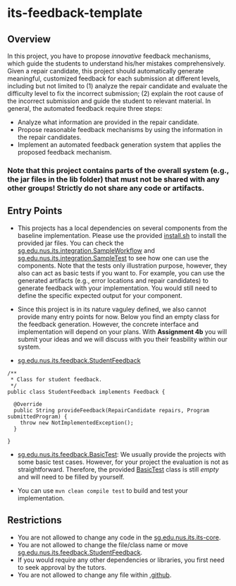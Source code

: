 # its-feedback-template

## Overview
In this project, you have to propose *innovative* feedback mechanisms, which guide the students to understand his/her mistakes comprehensively. Given a repair candidate, this project should automatically generate meaningful, customized feedback for each submission at different levels, including but not limited to (1) analyze the repair candidate and evaluate the difficulty level to fix the incorrect submission; (2) explain the root cause of the incorrect submission and guide the student to relevant material. In general, the automated feedback require three steps:
* Analyze what information are provided in the repair candidate.
* Propose reasonable feedback mechanisms by using the information in the repair candidates.
* Implement an automated feedback generation system that applies the proposed feedback mechanism.

### Note that this project contains parts of the overall system (e.g., the jar files in the lib folder) that must not be shared with any other groups! Strictly do not share any code or artifacts.

## Entry Points
* This projects has a local dependencies on several components from the baseline implementation. Please use the provided [install.sh](./install.sh) to install the provided jar files.
You can check the [sg.edu.nus.its.integration.SampleWorkflow](./its-integration/src/main/java/sg/edu/nus/se/its/integration/SampleWorkflow.java) and [sg.edu.nus.its.integration.SampleTest](./its-integration/src/test/java/sg/edu/nus/se/its/integration/SampleTest.java) to see how one can use the components. Note that the tests only illustration purpose, however, they also can act as basic tests if you want to. For example, you can use the generated artifacts (e.g., error locations and repair candidates) to generate feedback with your implementation. You would still need to define the specific expected output for your component.

* Since this project is in its nature vaguley defined, we also cannot provide many entry points for now. Below you find an empty class for the feedback generation. However, the concrete interface and implementation will depend on your plans. With **Assignment 4b** you will submit your ideas and we will discuss with you their feasbility within our system.

* [sg.edu.nus.its.feedback.StudentFeedback](./its-feedback/src/main/java/sg/edu/nus/se/its/feedback/StudentFeedback.java)
```
/**
 * Class for student feedback.
 */
public class StudentFeedback implements Feedback {

  @Override
  public String provideFeedback(RepairCandidate repairs, Program submittedProgram) {
    throw new NotImplementedException();
  }

}
```

* [sg.edu.nus.its.feedback.BasicTest](./its-feedback/src/test/java/sg/edu/nus/se/its/feedback/BasicTest.java):
We usually provide the projects with some basic test cases. However, for your project the evaluation is not as straightforward. Therefore, the provided [BasicTest](./its-feedback/src/test/java/sg/edu/nus/se/its/feedback/BasicTest.java) class is still _empty_ and will need to be filled by yourself.

* You can use `mvn clean compile test` to build and test your implementation.

## Restrictions
* You are not allowed to change any code in the [sg.edu.nus.its.its-core](./its-core).
* You are not allowed to change the file/class name or move [sg.edu.nus.its.feedback.StudentFeedback](./its-feedback/src/main/java/sg/edu/nus/se/its/feedback/StudentFeedback.java).
* If you would require any other dependencies or libraries, you first need to seek approval by the tutors.
* You are not allowed to change any file within [.github](./.github).

